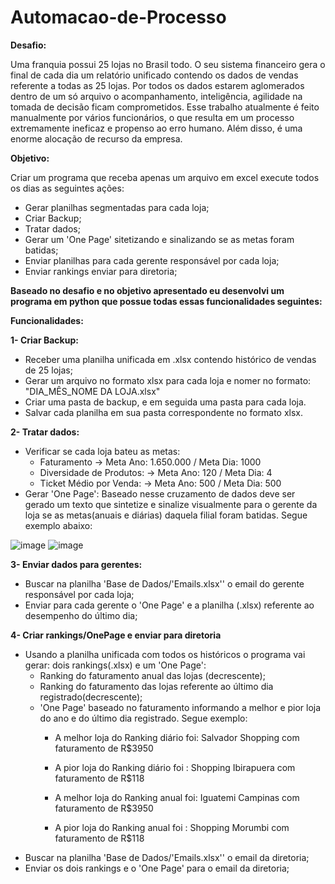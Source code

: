 # Automacao-de-Processo

**Desafio:**

Uma franquia possui 25 lojas no Brasil todo. O seu sistema financeiro gera o final de cada dia um relatório unificado contendo os dados de vendas referente a todas as 25 lojas. Por todos os dados estarem aglomerados dentro de um só arquivo o acompanhamento, inteligência, agilidade na tomada de decisão ficam comprometidos.
Esse trabalho atualmente é feito manualmente por vários funcionários, o que resulta em um processo extremamente ineficaz e propenso ao erro humano. Além disso, é uma enorme alocação de recurso da empresa. 

**Objetivo:**

Criar um programa que receba apenas um arquivo em excel execute todos os dias as seguintes ações:
  - Gerar planilhas segmentadas para cada loja;
  - Criar Backup;
  - Tratar dados;
  - Gerar um 'One Page' sitetizando e sinalizando se as metas foram batidas;
  - Enviar planilhas para cada gerente responsável por cada loja;
  - Enviar rankings enviar para diretoria;

**Baseado no desafio e no objetivo apresentado eu desenvolvi um programa em python que possue todas essas funcionalidades seguintes:**

**Funcionalidades:**

**1- Criar Backup:**
  - Receber uma planilha unificada em .xlsx contendo histórico de vendas de 25 lojas;
  - Gerar um arquivo no formato xlsx para cada loja e nomer no formato: "DIA_MÊS_NOME DA LOJA.xlsx"
  - Criar uma pasta de backup, e em seguida uma pasta para cada loja.
  - Salvar cada planilha em sua pasta correspondente no formato xlsx.

 **2- Tratar dados:**
   - Verificar se cada loja bateu as metas:
     - Faturamento -> Meta Ano: 1.650.000 / Meta Dia: 1000
     - Diversidade de Produtos: -> Meta Ano: 120 / Meta Dia: 4
     - Ticket Médio por Venda: -> Meta Ano: 500 / Meta Dia: 500
   - Gerar 'One Page': Baseado nesse cruzamento de dados deve ser gerado um texto que sintetize e sinalize visualmente para o gerente da loja se as metas(anuais e diárias) daquela filial foram batidas. Segue exemplo abaixo:
   
![image](https://user-images.githubusercontent.com/14143617/160150738-dbe74793-7fd4-4061-8c4c-adfcf4c1351e.png) ![image](https://user-images.githubusercontent.com/14143617/160151164-b9e62417-4a03-47e4-aba5-c129d8187004.png)

**3- Enviar dados para gerentes:**
  - Buscar na planilha 'Base de Dados/'Emails.xlsx'' o email do gerente responsável por cada loja;
  - Enviar para cada gerente o 'One Page' e a planilha (.xlsx) referente ao desempenho do último dia;
 
**4- Criar rankings/OnePage e enviar para diretoria**
  - Usando a planilha unificada com todos os históricos o programa vai gerar: dois rankings(.xlsx) e um 'One Page':
    - Ranking do faturamento anual das lojas (decrescente);
    - Ranking  do faturamento das lojas referente ao último dia registrado(decrescente);
    - 'One Page' baseado no faturamento informando a melhor e pior loja do ano e do último dia registrado. Segue exemplo:
      - A melhor loja do Ranking diário foi: Salvador Shopping com faturamento de R$3950
      - A pior loja do Ranking diário foi : Shopping Ibirapuera com faturamento de R$118

      - A melhor loja do Ranking anual foi: Iguatemi Campinas com faturamento de R$3950
      - A pior loja do Ranking anual foi : Shopping Morumbi com faturamento de R$118
  - Buscar na planilha 'Base de Dados/'Emails.xlsx'' o email da diretoria;
  - Enviar os dois rankings e o 'One Page' para o email da diretoria;